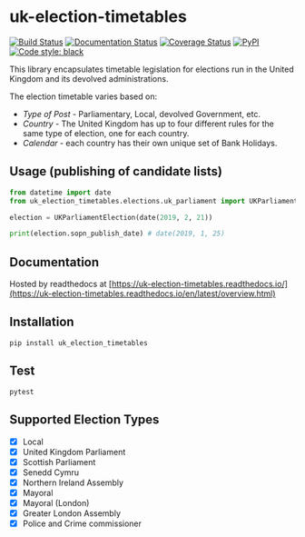 # uk-election-timetables

[![Build Status](https://travis-ci.com/DemocracyClub/uk-election-timetables.svg?branch=master)](https://travis-ci.com/DemocracyClub/uk-election-timetables)
[![Documentation Status](https://readthedocs.org/projects/uk-election-timetables/badge/?version=latest)](https://uk-election-timetables.readthedocs.io/en/latest/overview.html?badge=latest)
[![Coverage Status](https://coveralls.io/repos/github/DemocracyClub/uk-election-timetables/badge.svg?branch=master)](https://coveralls.io/github/DemocracyClub/uk-election-timetables?branch=master)
[![PyPI](https://img.shields.io/pypi/v/uk-election-timetables.svg)](https://pypi.org/project/uk-election-timetables/)
[![Code style: black](https://img.shields.io/badge/code%20style-black-000000.svg)](https://github.com/ambv/black)

This library encapsulates timetable legislation for elections run in the United Kingdom and its devolved administrations.

The election timetable varies based on:

 * *Type of Post* - Parliamentary, Local, devolved Government, etc.
 * *Country* - The United Kingdom has up to four different rules for the same type of election, one for each country.
 * *Calendar* - each country has their own unique set of Bank Holidays.

## Usage (publishing of candidate lists)

```python
from datetime import date
from uk_election_timetables.elections.uk_parliament import UKParliamentElection

election = UKParliamentElection(date(2019, 2, 21))

print(election.sopn_publish_date) # date(2019, 1, 25)
```

## Documentation

Hosted by readthedocs at [https://uk-election-timetables.readthedocs.io/](https://uk-election-timetables.readthedocs.io/en/latest/overview.html)

## Installation

`pip install uk_election_timetables`
 
## Test

`pytest`

## Supported Election Types

 - [x] Local
 - [x] United Kingdom Parliament
 - [x] Scottish Parliament
 - [x] Senedd Cymru
 - [x] Northern Ireland Assembly
 - [x] Mayoral
 - [x] Mayoral (London)
 - [x] Greater London Assembly
 - [x] Police and Crime commissioner
